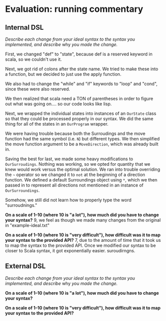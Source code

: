 # Evaluation: running commentary

## Internal DSL

_Describe each change from your ideal syntax to the syntax you implemented, and
describe_ why _you made the change._

First, we changed "def" to "state", because def is a reserved keyword in scala, so we couldn't use it.

Next, we got rid of colons after the state name. We tried to make these into a function, but we decided to just use the apply function.

We also had to change the "while" and "if" keywords to "loop" and "cond", since these were also reserved.

We then realized that scala need a TON of parentheses in order to figure out what was going on.... so our code looks like lisp.

Next, we wrapped the individual states into instances of an `OurState` class so that they could be processed properly in our syntax. We did the same thing for all of the states in an `OurProgram` wrapper.

We were having trouble because both the Surroudings and the move function had the same symbol (i.e. `N`) but different types. We then simplified the move function argument to be a `MoveDirection`, which was already built in.

Saving the best for last, we made some heavy modifications to `OurSurroudings`. Nothing was working, so we opted for quantity that we knew would work versus the optimal solution. We ran into trouble overriding the `~` operator so we changed it to `not` at the beginning of a direction function. We defined a default Surroundings object using `*`, which we then passed in to represent all directions not mentioned in an instance of `OurSurroundings`.

Somehow, we still did not learn how to properly type the word "surroudnings."

**On a scale of 1–10 (where 10 is "a lot"), how much did you have to change your syntax?**
9, we feel as though we made many changes from the original in "example-ideal.txt"

**On a scale of 1–10 (where 10 is "very difficult"), how difficult was it to map your syntax to the provided API?**
7, due to the amount of time that it took us to map the syntax to the provided API. Once we modified our syntax to be closer to Scala syntax, it got exponentially easier. suroudirngns.


## External DSL

_Describe each change from your ideal syntax to the syntax you implemented, and
describe_ why _you made the change._

**On a scale of 1–10 (where 10 is "a lot"), how much did you have to change your syntax?**

**On a scale of 1–10 (where 10 is "very difficult"), how difficult was it to map your syntax to the provided API?**
